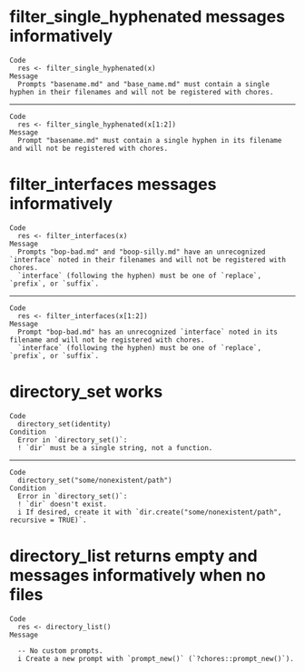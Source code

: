 # filter_single_hyphenated messages informatively

    Code
      res <- filter_single_hyphenated(x)
    Message
      Prompts "basename.md" and "base_name.md" must contain a single hyphen in their filenames and will not be registered with chores.

---

    Code
      res <- filter_single_hyphenated(x[1:2])
    Message
      Prompt "basename.md" must contain a single hyphen in its filename and will not be registered with chores.

# filter_interfaces messages informatively

    Code
      res <- filter_interfaces(x)
    Message
      Prompts "bop-bad.md" and "boop-silly.md" have an unrecognized `interface` noted in their filenames and will not be registered with chores.
      `interface` (following the hyphen) must be one of `replace`, `prefix`, or `suffix`.

---

    Code
      res <- filter_interfaces(x[1:2])
    Message
      Prompt "bop-bad.md" has an unrecognized `interface` noted in its filename and will not be registered with chores.
      `interface` (following the hyphen) must be one of `replace`, `prefix`, or `suffix`.

# directory_set works

    Code
      directory_set(identity)
    Condition
      Error in `directory_set()`:
      ! `dir` must be a single string, not a function.

---

    Code
      directory_set("some/nonexistent/path")
    Condition
      Error in `directory_set()`:
      ! `dir` doesn't exist.
      i If desired, create it with `dir.create("some/nonexistent/path", recursive = TRUE)`.

# directory_list returns empty and messages informatively when no files

    Code
      res <- directory_list()
    Message
      
      -- No custom prompts. 
      i Create a new prompt with `prompt_new()` (`?chores::prompt_new()`).

